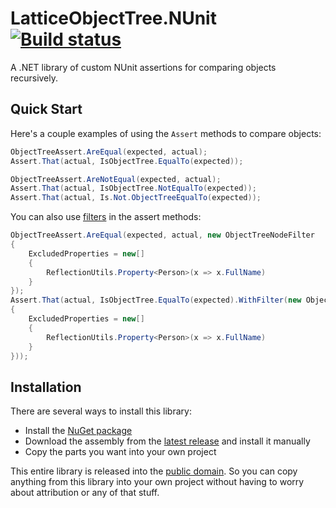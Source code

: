 LatticeObjectTree.NUnit [![Build status](https://ci.appveyor.com/api/projects/status/gxx5t39t85im98di?svg=true)](https://ci.appveyor.com/project/dotlattice/latticeobjecttree-nunit)
=======================

A .NET library of custom NUnit assertions for comparing objects recursively.

Quick Start
-----------
Here's a couple examples of using the `Assert` methods to compare objects:

```c#
ObjectTreeAssert.AreEqual(expected, actual);
Assert.That(actual, IsObjectTree.EqualTo(expected));
```

```c#
ObjectTreeAssert.AreNotEqual(expected, actual);
Assert.That(actual, IsObjectTree.NotEqualTo(expected));
Assert.That(actual, Is.Not.ObjectTreeEqualTo(expected));
```

You can also use [filters](#filtering) in the assert methods:

```c#
ObjectTreeAssert.AreEqual(expected, actual, new ObjectTreeNodeFilter
{
    ExcludedProperties = new[] 
    {
        ReflectionUtils.Property<Person>(x => x.FullName)
    }
});
Assert.That(actual, IsObjectTree.EqualTo(expected).WithFilter(new ObjectTreeNodeFilter
{
    ExcludedProperties = new[] 
    { 
        ReflectionUtils.Property<Person>(x => x.FullName)
    }
}));
```


Installation
------------
There are several ways to install this library:

* Install the [NuGet package](https://www.nuget.org/packages/LatticeObjectTree.NUnit/)
* Download the assembly from the [latest release](https://github.com/dotlattice/LatticeObjectTree.NUnit/releases/latest) and install it manually
* Copy the parts you want into your own project

This entire library is released into the [public domain](https://github.com/dotlattice/LatticeObjectTree.NUnit/blob/master/LICENSE).  So you can copy anything from this library into your own project without having to worry about attribution or any of that stuff.
